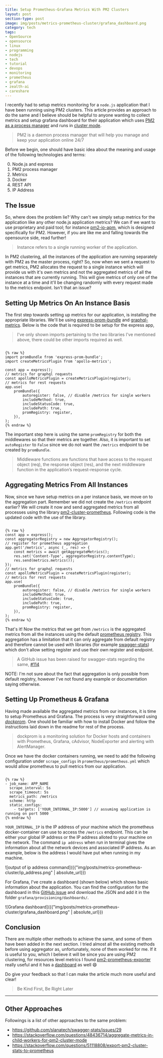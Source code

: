 ```yaml
---
title: Setup Prometheus-Grafana Metrics With PM2 Clusters
layout: post
section-type: post
image: img/posts/metrics-prometheus-cluster/grafana_dashboard.png
category: tech
tags:
- OpenSource
- opensource
- linux
- programming
- nodejs
- tech
- tutorial
- devops
- monitoring
- prometheus
- grafana
- zealth-ai
- careshare
---
```


I recently had to setup metrics monitoring for a `node.js` application that I have been running using PM2 clusters. This article provides an approach to do the same and I believe should be helpful to anyone wanting to collect metrics and setup grafana dashboard for their application which uses [PM2 as a process manager](https://pm2.keymetrics.io/) and runs in [cluster mode]((https://pm2.keymetrics.io/docs/usage/cluster-mode/)).

> PM2 is a daemon process manager that will help you manage and keep your application online 24/7

Before we begin, one should have basic idea about the meaning and usage of the following technologies and terms:

0. Node.js and express
1. PM2 process manager
2. Metrics
3. Docker
4. REST API
5. IP Address

## The Issue
So, where does the problem lie? Why can't we simply setup metrics for the application like any other node.js application metrics? We can if we want to use proprietary and paid tool; for instance [pm2-io-apm](https://github.com/keymetrics/pm2-io-apm), which is designed specifically for PM2. However, if you are like me and falling towards the opensource side, read further!

> Instance refers to a single running worker of the application.

In PM2 clustering, all the instances of the application are running separately with PM2 as the master process, right? So, now when we sent a request to get metrics, PM2 allocates the request to a single instance which will provide us with it's own metrics and not the aggregated metrics of all the instances that are currently running. This will give metrics of only one of the instance at a time and it'll be changing randomly with every request made to the metrics endpoint. Isn't that an issue?
## Setting Up Metrics On An Instance Basis
The first step towards setting up metrics for our application, is installing the appropriate libraries. We'll be using [express-prom-bundle](https://github.com/jochen-schweizer/express-prom-bundle) and [graphql-metrics](https://github.com/McJug/graphql-metrics#readme). Below is the code that is required to be setup for the express app,

> I've only shown imports pertaining to the two libraries I've mentioned above, there could be other imports required as well.

<pre><code data-trim class="js">
{% raw %}
import promBundle from 'express-prom-bundle';
import createMetricsPlugin from 'apollo-metrics';

const app = express();
// metrics for graphql requests
const apolloMetricsPlugin = createMetricsPlugin(register);
// metrics for rest requests
app.use(
    promBundle({
        autoregister: false, // disable /metrics for single workers
        includeMethod: true,
        includeStatusCode: true,
        includePath: true,
        promRegistry: register,
    }),
);
{% endraw %}
</code></pre>

The important step here is using the same `promRegistry` for both the middlewares so that their metrics are together. Also, it is important to set `autoRegister` to `False` since we do not want the `/metrics` endpoint to be created by `promBundle`.

> Middleware functions are functions that have access to the request object (req), the response object (res), and the next middleware function in the application’s request-response cycle. 

## Aggregating Metrics From All Instances
Now, since we have setup metrics on a per instance basis, we move on to the aggregation part. Remember we did not create the `/metrics` endpoint earlier? We will create it now and send aggregated metrics from all processes using the library [pm2-cluster-prometheus](https://github.com/JakeH/pm2-cluster-prometheus). Following code is the updated code with the use of the library.

<pre><code data-trim class="js">
{% raw %}
const app = express();
const aggregatorRegistry = new AggregatorRegistry();
// register for prometheus aggregation
app.get('/metrics', async (_, res) => {
    const metrics = await getAggregateMetrics();
    res.set('Content-Type', aggregatorRegistry.contentType);
    res.send(metrics.metrics());
});
// metrics for graphql requests
const apolloMetricsPlugin = createMetricsPlugin(register);
// metrics for rest requests
app.use(
    promBundle({
        autoregister: false, // disable /metrics for single workers
        includeMethod: true,
        includeStatusCode: true,
        includePath: true,
        promRegistry: register,
    }),
);
{% endraw %}
</code></pre>

That's it! Now the metrics that we get from `/metrics` is the aggregated metrics from all the instances using the default [prometheus registry](https://github.com/siimon/prom-client#multiple-registries). This aggregation has a limitation that it can only aggregate from default registry and therefore cannot be used with libraries (for example [swagger-stats](https://github.com/slanatech/swagger-stats)) which don't allow setting register and use their own register and endpoint.

> A GitHub issue has been raised for swagger-stats regarding the same, [#114](https://github.com/slanatech/swagger-stats/issues/114)

NOTE: I'm not sure about the fact that aggregation is only possible from default registry, however I've not found any example or documentation saying otherwise.
## Setting Up Prometheus & Grafana
Having made available the aggregated metrics from our instances, it is time to setup Prometheus and Grafana. The process is very straighforward using <em>[dockprom](https://github.com/stefanprodan/dockprom)</em>.  One should be familiar with how to install Docker and follow the instructions laid down in the readme for rest of the process.

> dockprom is a monitoring solution for Docker hosts and containers with Prometheus, Grafana, cAdvisor, NodeExporter and alerting with AlertManager.

Once we have the docker containers running, we need to add the following configuration under `scrape_configs` in `prometheus/prometheus.yml` which would allow prometheus to pull metrics from our application.

<pre><code data-trim class="text">
{% raw %}
- job_name: APP_NAME
  scrape_interval: 5s
  scrape_timeout: 5s
  metrics_path: /metrics
  scheme: http
  static_configs:
    - targets: ['YOUR_INTERNAL_IP:5000'] // assuming application is running on port 5000
{% endraw %}
</code></pre>

`YOUR_INTERNAL_IP` is the IP address of your machine which the prometheus docker-container can use to access the `/metrics` endpoint. This can be either your global IP address or the IP address alloted to your machine on the network. The command `ip address` when run in terminal gives the information about all the network devices and associated IP address. As an example, below is the address I would have put when running in my machine.

![output of ip address command]({{"img/posts/metrics-prometheus-cluster/ip_address.png" | absolute_url}})

For Grafana, I've create a dashboard (shown below) which shows basic information about the application. You can find the configuration for the dashboard in this [GitHub issue](https://github.com/jochen-schweizer/express-prom-bundle/issues/40#issuecomment-682058054) and download the JSON and add it in the folder `grafana/provisioning/dashboards/`.

![Grafana dashboard]({{"img/posts/metrics-prometheus-cluster/grafana_dashboard.png" | absolute_url}})
## Conclusion
There are multiple other methods to achieve the same, and some of them have been added in the next section. I tried almost all the existing methods before using aggregator as, unfortunately, none of them worked for me. If it is useful to you, which I believe it will be since you are using PM2 clustering, for resources level metrics I found [pm2-prometheus-exporter](https://github.com/saikatharryc/pm2-prometheus-exporter) really useful and it has a [dashboard](https://github.com/saikatharryc/pm2-prometheus-exporter/issues/1#issuecomment-499551831) as well :smile:

Do give your feedback so that I can make the article much more useful and clear!

> Be Kind First, Be Right Later

---
## Other Approaches

Followings is a list of other approaches to the same problem:

- https://github.com/slanatech/swagger-stats/issues/29
- https://stackoverflow.com/questions/48436714/aggregate-metrics-in-child-workers-for-pm2-cluster-mode
- https://stackoverflow.com/questions/51118808/export-pm2-cluster-stats-to-prometheus
